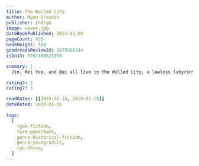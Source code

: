 ```yaml
---
title: The Walled City
author: Ryan Graudin
publisher: Indigo
image: cover.jpg
dateBookPublished: 2014-11-04
pageCount: 439
bookHeight: 198
goodreadsReviewId: 2673086244
isbn13: 9781780621999

summary: |
  Jin, Mei Yee, and Dai all live in the Walled City, a lawless labyrinth run by crime lords and overrun by street gangs. Teens there traffic drugs or work in brothels - or, like Jin, hide under the radar. But when Dai offers Jin a chance to find her lost sister, Mei Yee, she begins a breathtaking race against the clock to escape the Walled City itself.

rating5: 2
rating7: 3

readDates: [[2019-01-14, 2019-01-16]]
dateRated: 2019-01-16

tags:
  [
    type-fiction,
    form-paperback,
    genre-historical-fiction,
    genre-young-adult,
    loc-china,
  ]
---
```

